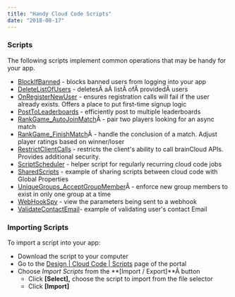 ```yaml
---
title: "Handy Cloud Code Scripts"
date: "2018-08-17"
---
```


### Scripts

The following scripts implement common operations that may be handy for your app.

- [BlockIfBanned](/learn/cloud-code-central/handy-cloud-code-scripts/example-blockifbanned-script/) - blocks banned users from logging into your app
- [DeleteListOfUsers](/learn/cloud-code-central/handy-cloud-code-scripts/deletelistofusers-script/) - deletesÂ aÂ listÂ ofÂ providedÂ users
- [OnRegisterNewUser](/learn/cloud-code-central/handy-cloud-code-scripts/onregisternewuser-script/) - ensures registration calls will fail if the user already exists. Offers a place to put first-time signup logic
- [PostToLeaderboards](/learn/cloud-code-central/handy-cloud-code-scripts/example-posttoleaderboards-script/) - efficiently post to multiple leaderboards
- [RankGame_AutoJoinMatch](/learn/cloud-code-central/handy-cloud-code-scripts/rankgame_autojoinmatch/)Â - pair two players looking for an async match
- [RankGame_FinishMatch](/learn/cloud-code-central/handy-cloud-code-scripts/rankgame_finishmatch/)Â - handle the conclusion of a match. Adjust player ratings based on winner/loser
- [RestrictClientCalls](/learn/cloud-code-central/handy-cloud-code-scripts/restrictclientcalls-script/) - restricts the client's ability to call brainCloud APIs. Provides additional security.
- [ScriptScheduler](/learn/cloud-code-central/handy-cloud-code-scripts/scriptscheduler-script/) - helper script for regularly recurring cloud code jobs
- [SharedScripts](/learn/cloud-code-central/handy-cloud-code-scripts/sharedscripts/) - example of sharing scripts between cloud code with Global Properties
- [UniqueGroups_AcceptGroupMember](/learn/cloud-code-central/handy-cloud-code-scripts/uniquegroups_acceptgroupmember-script/)Â - enforce new group members to exist in only one group at a time
- [WebHookSpy](/learn/cloud-code-central/handy-cloud-code-scripts/webhookspy-script/) - view the parameters being sent to a webhook
- [ValidateContactEmail](/learn/cloud-code-central/handy-cloud-code-scripts/validatecontactemail-script/)- example of validating user's contact Email

### Importing Scripts

To import a script into your app:

- Download the script to your computer
- Go to the [Design | Cloud Code | Scripts](https://portal.braincloudservers.com/admin/dashboard#/development/serverscripts-edit) page of the portal
- Choose _Import Scripts_ from the **[Import / Export]**Â button
    - Click **[Select],** choose the script to import from the file selector
    - Click **[Import]**

<DocCardList />